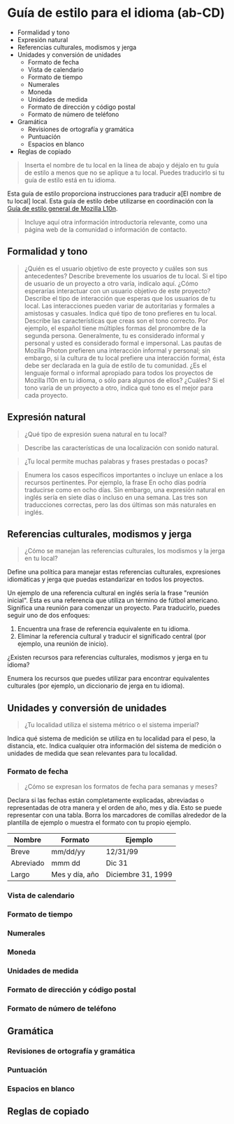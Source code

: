 # Guía de estilo para el idioma (ab-CD)

* Formalidad y tono
* Expresión natural
* Referencias culturales, modismos y jerga
* Unidades y conversión de unidades
  * Formato de fecha
  * Vista de calendario
  * Formato de tiempo
  * Numerales
  * Moneda
  * Unidades de medida
  * Formato de dirección y código postal
  * Formato de número de teléfono
* Gramática
  * Revisiones de ortografía y gramática
  * Puntuación
  * Espacios en blanco
* Reglas de copiado

> Inserta el nombre de tu local en la línea de abajo y déjalo en tu guía de estilo a menos que no se aplique a tu local. Puedes traducirlo si tu guía de estilo está en tu idioma.

Esta guía de estilo proporciona instrucciones para traducir a[El nombre de tu local] local. Esta guía de estilo debe utilizarse en coordinación con la [Guía de estilo general de Mozilla L10n](https://mozilla-l10n.github.io/styleguides/mozilla_general/).

> Incluye aquí otra información introductoria relevante, como una página web de la comunidad o información de contacto.


## Formalidad y tono

> ¿Quién es el usuario objetivo de este proyecto y cuáles son sus antecedentes?
> Describe brevemente los usuarios de tu local. Si el tipo de usuario de un proyecto a otro varía, indícalo aquí.
> ¿Cómo esperarías interactuar con un usuario objetivo de este proyecto?
> Describe el tipo de interacción que esperas que los usuarios de tu local. Las interacciones pueden variar de autoritarias y formales a amistosas y casuales. Indica qué tipo de tono prefieres en tu local.
> Describe las características que creas son el tono correcto. Por ejemplo, el español tiene múltiples formas del pronombre de la segunda persona. Generalmente, tu es considerado informal y personal y usted es considerado formal e impersonal. Las pautas de Mozilla Photon prefieren una interacción informal y personal; sin embargo, si la cultura de tu local prefiere una interacción formal, ésta debe ser declarada en la guía de estilo de tu comunidad.
> ¿Es el lenguaje formal o informal apropiado para todos los proyectos de Mozilla l10n en tu idioma, o sólo para algunos de ellos? ¿Cuáles?
> Si el tono varía de un proyecto a otro, indica qué tono es el mejor para cada proyecto.


## Expresión natural

> ¿Qué tipo de expresión suena natural en tu local?

> Describe las características de una localización con sonido natural.

> ¿Tu local permite muchas palabras y frases prestadas o pocas?

> Enumera los casos específicos importantes o incluye un enlace a los recursos pertinentes. Por ejemplo, la frase En ocho días podría traducirse como en ocho días. Sin embargo, una expresión natural en inglés sería en siete días o incluso en una semana. Las tres son traducciones correctas, pero las dos últimas son más naturales en inglés.


## Referencias culturales, modismos y jerga

>    ¿Cómo se manejan las referencias culturales, los modismos y la jerga en tu local?

Define una política para manejar estas referencias culturales, expresiones idiomáticas y jerga que puedas estandarizar en todos los proyectos.

Un ejemplo de una referencia cultural en inglés sería la frase "reunión inicial". Esta es una referencia que utiliza un término de fútbol americano. Significa una reunión para comenzar un proyecto. Para traducirlo, puedes seguir uno de dos enfoques:

  1. Encuentra una frase de referencia equivalente en tu idioma.
  2. Eliminar la referencia cultural y traducir el significado central (por ejemplo, una reunión de inicio).

¿Existen recursos para referencias culturales, modismos y jerga en tu idioma?

Enumera los recursos que puedes utilizar para encontrar equivalentes culturales (por ejemplo, un diccionario de jerga en tu idioma).


## Unidades y conversión de unidades

>   ¿Tu localidad utiliza el sistema métrico o el sistema imperial?

Indica qué sistema de medición se utiliza en tu localidad para el peso, la distancia, etc. Indica cualquier otra información del sistema de medición o unidades de medida que sean relevantes para tu localidad.

### Formato de fecha

> ¿Cómo se expresan los formatos de fecha para semanas y meses?

Declara si las fechas están completamente explicadas, abreviadas o representadas de otra manera y el orden de año, mes y día. Esto se puede representar con una tabla. Borra los marcadores de comillas alrededor de la plantilla de ejemplo o muestra el formato con tu propio ejemplo.

Nombre | Formato | Ejemplo 
------ | ------- | -------
Breve  | mm/dd/yy | 12/31/99
Abreviado | mmm dd | Dic 31
Largo | Mes y día,  año | Diciembre 31, 1999

### Vista de calendario
### Formato de tiempo
### Numerales
### Moneda
### Unidades de medida
### Formato de dirección y código postal
### Formato de número de teléfono
## Gramática
### Revisiones de ortografía y gramática
### Puntuación
### Espacios en blanco
## Reglas de copiado
